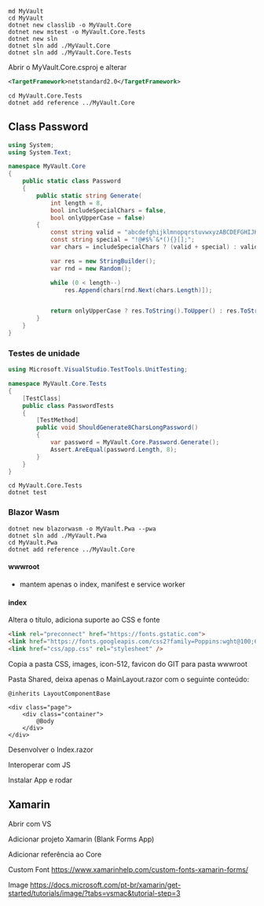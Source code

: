 ```
md MyVault
cd MyVault
dotnet new classlib -o MyVault.Core
dotnet new mstest -o MyVault.Core.Tests
dotnet new sln
dotnet sln add ./MyVault.Core
dotnet sln add ./MyVault.Core.Tests
```

Abrir o MyVault.Core.csproj e alterar
```xml
<TargetFramework>netstandard2.0</TargetFramework>
```

```
cd MyVault.Core.Tests
dotnet add reference ../MyVault.Core
```

## Class Password

```csharp
using System;
using System.Text;

namespace MyVault.Core
{
    public static class Password
    {
        public static string Generate(
            int length = 8,
            bool includeSpecialChars = false,
            bool onlyUpperCase = false)
        {
            const string valid = "abcdefghijklmnopqrstuvwxyzABCDEFGHIJKLMNOPQRSTUVWXYZ1234567890";
            const string special = "!@#$%ˆ&*(){}[];";
            var chars = includeSpecialChars ? (valid + special) : valid;

            var res = new StringBuilder();
            var rnd = new Random();

            while (0 < length--)
                res.Append(chars[rnd.Next(chars.Length)]);


            return onlyUpperCase ? res.ToString().ToUpper() : res.ToString();
        }
    }
}
```

### Testes de unidade

```csharp
using Microsoft.VisualStudio.TestTools.UnitTesting;

namespace MyVault.Core.Tests
{
    [TestClass]
    public class PasswordTests
    {
        [TestMethod]
        public void ShouldGenerate8CharsLongPassword()
        {
            var password = MyVault.Core.Password.Generate();
            Assert.AreEqual(password.Length, 8);
        }
    }
}
```

```
cd MyVault.Core.Tests
dotnet test
```

### Blazor Wasm

```
dotnet new blazorwasm -o MyVault.Pwa --pwa
dotnet sln add ./MyVault.Pwa
cd MyVault.Pwa
dotnet add reference ../MyVault.Core
```

#### wwwroot
- mantem apenas o index, manifest e service worker

#### index
Altera o título, adiciona suporte ao CSS e fonte
```html
<link rel="preconnect" href="https://fonts.gstatic.com">
<link href="https://fonts.googleapis.com/css2?family=Poppins:wght@100;600&display=swap" rel="stylesheet">
<link href="css/app.css" rel="stylesheet" />
```

Copia a pasta CSS, images, icon-512, favicon do GIT para pasta wwwroot

Pasta Shared, deixa apenas o MainLayout.razor com o seguinte conteúdo:

```
@inherits LayoutComponentBase

<div class="page">
    <div class="container">
        @Body
    </div>
</div>
```

Desenvolver o Index.razor

Interoperar com JS

Instalar App e rodar

## Xamarin

Abrir com VS

Adicionar projeto Xamarin (Blank Forms App)

Adicionar referência ao Core

Custom Font
https://www.xamarinhelp.com/custom-fonts-xamarin-forms/

Image
https://docs.microsoft.com/pt-br/xamarin/get-started/tutorials/image/?tabs=vsmac&tutorial-step=3